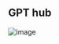 ## GPT hub

![image](https://github.com/zoxione/gpt-hub/assets/73276298/d3738e90-913c-4abb-92de-799883693e92)
